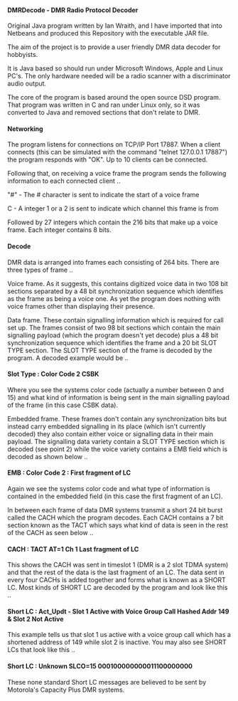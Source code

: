 #### DMRDecode - DMR Radio Protocol Decoder
Original Java program written by Ian Wraith, and I have imported that into Netbeans and produced this Repository with the executable JAR file.

The aim of the project is to provide a user friendly DMR data decoder for hobbyists.

It is Java based so should run under Microsoft Windows, Apple and Linux PC's. The only hardware needed will be a radio scanner with a discriminator audio output.

The core of the program is based around the open source DSD program. That program was written in C and ran under Linux only, so it was converted to Java and removed sections that don't relate to DMR.

#### Networking
The program listens for connections on TCP/IP Port 17887. When a client connects (this can be simulated with the command "telnet 127.0.0.1 17887") the program responds with "OK". Up to 10 clients can be connected.

Following that, on receiving a voice frame the program sends the following information to each connected client ..

"#" - The # character is sent to indicate the start of a voice frame

C - A integer 1 or a 2 is sent to indicate which channel this frame is from

Followed by 27 integers which contain the 216 bits that make up a voice frame. Each integer contains 8 bits.

#### Decode
DMR data is arranged into frames each consisting of 264 bits. There are three types of frame ..

Voice frame. As it suggests, this contains digitized voice data in two 108 bit sections separated by a 48 bit synchronization sequence which identifies as the frame as being a voice one. As yet the program does nothing with voice frames other than displaying their presence.

Data frame. These contain signalling information which is required for call set up. The frames consist of two 98 bit sections which contain the main signalling payload (which the program doesn't yet decode) plus a 48 bit synchronization sequence which identifies the frame and a 20 bit SLOT TYPE section. The SLOT TYPE section of the frame is decoded by the program. A decoded example would be ..

#### Slot Type : Color Code 2 CSBK

Where you see the systems color code (actually a number between 0 and 15) and what kind of information is being sent in the main signalling payload of the frame (in this case CSBK data).

Embedded frame. These frames don't contain any synchronization bits but instead carry embedded signalling in its place (which isn't currently decoded) they also contain either voice or signalling data in their main payload. The signalling data variety contain a SLOT TYPE section which is decoded (see point 2) while the voice variety contains a EMB field which is decoded as shown below ..

#### EMB : Color Code 2 : First fragment of LC

Again we see the systems color code and what type of information is contained in the embedded field (in this case the first fragment of an LC).

In between each frame of data DMR systems transmit a short 24 bit burst called the CACH which the program decodes. Each CACH contains a 7 bit section known as the TACT which says what kind of data is seen in the rest of the CACH as seen below ..

#### CACH : TACT AT=1 Ch 1 Last fragment of LC

This shows the CACH was sent in timeslot 1 (DMR is a 2 slot TDMA system) and that the rest of the data is the last fragment of an LC. The data sent in every four CACHs is added together and forms what is known as a SHORT LC. Most kinds of SHORT LC are decoded by the program and look like this ..

#### Short LC : Act_Updt - Slot 1 Active with Voice Group Call Hashed Addr 149 & Slot 2 Not Active

This example tells us that slot 1 us active with a voice group call which has a shortened address of 149 while slot 2 is inactive. You may also see SHORT LCs that look like this ..

#### Short LC : Unknown SLCO=15 000100000000011100000000

These none standard Short LC messages are believed to be sent by Motorola's Capacity Plus DMR systems.
